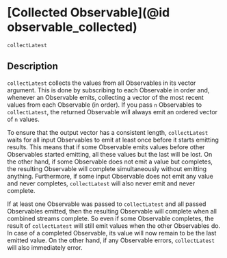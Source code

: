 # [Collected Observable](@id observable_collected)

```@docs
collectLatest
```

## Description

`collectLatest` collects the values from all Observables in its vector argument. This is done by subscribing to each Observable in order and, whenever an Observable emits, collecting a vector of the most recent values from each Observable (in order). If you pass `n` Observables to `collectLatest`, the returned Observable will always emit an ordered vector of `n` values.

To ensure that the output vector has a consistent length, `collectLatest` waits for all input Observables to emit at least once before it starts emitting results. This means that if some Observable emits values before other Observables started emitting, all these values but the last will be lost. On the other hand, if some Observable does not emit a value but completes, the resulting Observable will complete simultaneously without emitting anything. Furthermore, if some input Observable does not emit any value and never completes, `collectLatest` will also never emit and never complete.

If at least one Observable was passed to `collectLatest` and all passed Observables emitted, then the resulting Observable will complete when all combined streams complete. So even if some Observable completes, the result of `collectLatest` will still emit values when the other Observables do. In case of a completed Observable, its value will now remain to be the last emitted value. On the other hand, if any Observable errors, `collectLatest` will also immediately error.


